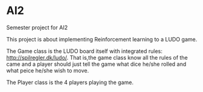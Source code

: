 # AI2
Semester project for AI2

This project is about implementing Reinforcement learning to a LUDO game. 

The Game class is the LUDO board itself with integrated rules: http://spilregler.dk/ludo/. That is,the game class know all the rules of the came and a player should just tell the game what dice he/she rolled and what peice he/she wish to move. 

The Player class is the 4 players playing the game. 

